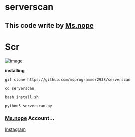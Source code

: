 # serverscan
This code write by [Ms.nope](https://github.com/msprogrammer2938)
----------------------------

# Scr
[![image](https://user-images.githubusercontent.com/78996423/112614692-2af95800-8e3f-11eb-9cf0-a8b2ffa36b32.png)](https://github.com/msprogrammer2938/serverscan)

**installing**
```
git clone https://github.com/msprogrammer2938/serverscan

cd serverscan

bash install.sh

python3 serverscan.py
```

### [Ms.nope](https://github.com/msprogrammer2938) Account...
[Instagram](https://instagram.com/msprogrammer2938)
